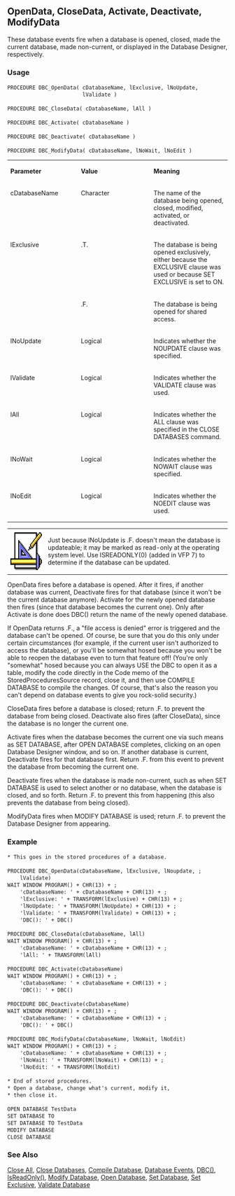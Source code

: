 ## OpenData, CloseData, Activate, Deactivate, ModifyData

These database events fire when a database is opened, closed, made the current database, made non-current, or displayed in the Database Designer, respectively.

### Usage

```foxpro
PROCEDURE DBC_OpenData( cDatabaseName, lExclusive, lNoUpdate,
                        lValidate )

PROCEDURE DBC_CloseData( cDatabaseName, lAll )

PROCEDURE DBC_Activate( cDatabaseName )

PROCEDURE DBC_Deactivate( cDatabaseName )

PROCEDURE DBC_ModifyData( cDatabaseName, lNoWait, lNoEdit )
```
<table>
<tr>
  <td width="32%" valign="top">
  <p><b>Parameter</b></p>
  </td>
  <td width="23%" valign="top">
  <p><b>Value</b></p>
  </td>
  <td width="45%" valign="top">
  <p><b>Meaning</b></p>
  </td>
 </tr>
<tr>
  <td width="32%" valign="top">
  <p>cDatabaseName</p>
  </td>
  <td width="23%" valign="top">
  <p>Character</p>
  </td>
  <td width="45%" valign="top">
  <p>The name of the database being opened, closed, modified, activated, or deactivated.</p>
  </td>
 </tr>
<tr>
  <td width="32%" rowspan="2" valign="top">
  <p>lExclusive</p>
  </td>
  <td width="23%" valign="top">
  <p>.T.</p>
  </td>
  <td width="45%" valign="top">
  <p>The database is being opened exclusively, either because the EXCLUSIVE clause was used or because SET EXCLUSIVE is set to ON.</p>
  </td>
 </tr>
<tr>
  <td width="33%" valign="top">
  <p>.F.</p>
  </td>
  <td width="67%" valign="top">
  <p>The database is being opened for shared access.</p>
  </td>
 </tr>
<tr>
  <td width="32%" valign="top">
  <p>lNoUpdate</p>
  </td>
  <td width="23%" valign="top">
  <p>Logical</p>
  </td>
  <td width="45%" valign="top">
  <p>Indicates whether the NOUPDATE clause was specified.</p>
  </td>
 </tr>
<tr>
  <td width="32%" valign="top">
  <p>lValidate</p>
  </td>
  <td width="23%" valign="top">
  <p>Logical</p>
  </td>
  <td width="45%" valign="top">
  <p>Indicates whether the VALIDATE clause was used.</p>
  </td>
 </tr>
<tr>
  <td width="32%" valign="top">
  <p>lAll</p>
  </td>
  <td width="23%" valign="top">
  <p>Logical</p>
  </td>
  <td width="45%" valign="top">
  <p>Indicates whether the ALL clause was specified in the CLOSE DATABASES command.</p>
  </td>
 </tr>
<tr>
  <td width="32%" valign="top">
  <p>lNoWait</p>
  </td>
  <td width="23%" valign="top">
  <p>Logical</p>
  </td>
  <td width="45%" valign="top">
  <p>Indicates whether the NOWAIT clause was specified.</p>
  </td>
 </tr>
<tr>
  <td width="32%" valign="top">
  <p>lNoEdit</p>
  </td>
  <td width="23%" valign="top">
  <p>Logical</p>
  </td>
  <td width="45%" valign="top">
  <p>Indicates whether the NOEDIT clause was used.</p>
  </td>
 </tr>
</table>

<table>
<tr>
  <td width="17%" valign="top">
<img width="95" height="95" src="Design.gif">
  </td>
  <td width="83%">
  <p>Just because lNoUpdate is .F. doesn't mean the database is updateable; it may be marked as read-only at the operating system level. Use ISREADONLY(0) (added in VFP 7) to determine if the database can be updated.</p>
  </td>
 </tr>
</table>

OpenData fires before a database is opened. After it fires, if another database was current, Deactivate fires for that database (since it won't be the current database anymore). Activate for the newly opened database then fires (since that database becomes the current one). Only after Activate is done does DBC() return the name of the newly opened database.

If OpenData returns .F., a "file access is denied" error is triggered and the database can't be opened. Of course, be sure that you do this only under certain circumstances (for example, if the current user isn't authorized to access the database), or you'll be somewhat hosed because you won't be able to reopen the database even to turn that feature off! (You're only "somewhat" hosed because you can always USE the DBC to open it as a table, modify the code directly in the Code memo of the StoredProceduresSource record, close it, and then use COMPILE DATABASE to compile the changes. Of course, that's also the reason you can't depend on database events to give you rock-solid security.)

CloseData fires before a database is closed; return .F. to prevent the database from being closed. Deactivate also fires (after CloseData), since the database is no longer the current one.

Activate fires when the database becomes the current one via such means as SET DATABASE, after OPEN DATABASE completes, clicking on an open Database Designer window, and so on. If another database is current, Deactivate fires for that database first. Return .F. from this event to prevent the database from becoming the current one.

Deactivate fires when the database is made non-current, such as when SET DATABASE is used to select another or no database, when the database is closed, and so forth. Return .F. to prevent this from happening (this also prevents the database from being closed).

ModifyData fires when MODIFY DATABASE is used; return .F. to prevent the Database Designer from appearing.

### Example

```foxpro
* This goes in the stored procedures of a database.

PROCEDURE DBC_OpenData(cDatabaseName, lExclusive, lNoupdate, ;
    lValidate)
WAIT WINDOW PROGRAM() + CHR(13) + ;
    'cDatabaseName: ' + cDatabaseName + CHR(13) + ;
    'lExclusive: ' + TRANSFORM(lExclusive) + CHR(13) + ;
    'lNoUpdate: ' + TRANSFORM(lNoUpdate) + CHR(13) + ;
    'lValidate: ' + TRANSFORM(lValidate) + CHR(13) + ;
    'DBC(): ' + DBC()

PROCEDURE DBC_CloseData(cDatabaseName, lAll)
WAIT WINDOW PROGRAM() + CHR(13) + ;
    'cDatabaseName: ' + cDatabaseName + CHR(13) + ;
    'lAll: ' + TRANSFORM(lAll)

PROCEDURE DBC_Activate(cDatabaseName)
WAIT WINDOW PROGRAM() + CHR(13) + ;
    'cDatabaseName: ' + cDatabaseName + CHR(13) + ;
    'DBC(): ' + DBC()

PROCEDURE DBC_Deactivate(cDatabaseName)
WAIT WINDOW PROGRAM() + CHR(13) + ;
    'cDatabaseName: ' + cDatabaseName + CHR(13) + ;
    'DBC(): ' + DBC()

PROCEDURE DBC_ModifyData(cDatabaseName, lNoWait, lNoEdit)
WAIT WINDOW PROGRAM() + CHR(13) + ;
    'cDatabaseName: ' + cDatabaseName + CHR(13) + ;
    'lNoWait: ' + TRANSFORM(lNoWait) + CHR(13) + ;
    'lNoEdit: ' + TRANSFORM(lNoEdit)

* End of stored procedures.
* Open a database, change what's current, modify it,
* then close it.

OPEN DATABASE TestData
SET DATABASE TO
SET DATABASE TO TestData
MODIFY DATABASE
CLOSE DATABASE
```
### See Also

[Close All](s4g584.md), [Close Databases](s4g316.md), [Compile Database](s4g586.md), [Database Events](s4g900.md), [DBC()](s4g317.md), [IsReadOnly()](s4g371.md), [Modify Database](s4g320.md), [Open Database](s4g316.md), [Set Database](s4g317.md), [Set Exclusive](s4g205.md), [Validate Database](s4g319.md)